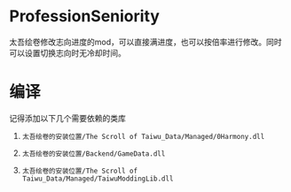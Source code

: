 # ProfessionSeniority
太吾绘卷修改志向进度的mod，可以直接满进度，也可以按倍率进行修改。同时可以设置切换志向时无冷却时间。

# 编译
记得添加以下几个需要依赖的类库

1. `太吾绘卷的安装位置/The Scroll of Taiwu_Data/Managed/0Harmony.dll`

2. `太吾绘卷的安装位置/Backend/GameData.dll`

3. `太吾绘卷的安装位置/The Scroll of Taiwu_Data/Managed/TaiwuModdingLib.dll`